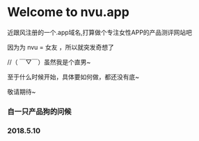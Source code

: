 # Welcome to nvu.app

 近跟风注册的一个.app域名,打算做个专注女性APP的产品测评网站吧
 
 因为为 nvu = 女友 ，所以就突发奇想了  
 
 //（ ￣▽￣）虽然我是个直男~
 
 至于什么时候开始，具体要如何做，都还没有底~
 
 敬请期待~   
 
### 自一只产品狗的问候 
### 2018.5.10
